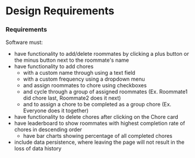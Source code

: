 
# Design Requirements

### Requirements

Software must:

* have functionality to add/delete roommates by clicking a plus button or the minus button next to the roommate's name
* have functionality to add chores
  * with a custom name through using a text field
  * with a custom frequency using a dropdown menu
  * and assign roommates to chore using checkboxes
  * and cycle through a group of assigned roommates (Ex. Roommate1 did chore last, Roommate2 does it next)
  * and to assign a chore to be completed as a group chore (Ex. Everyone does it together)
* have functionality to delete chores after clicking on the Chore card
* have leaderboard to show roommates with highest completion rate of chores in descending order
  * have bar charts showing percentage of all completed chores
* include data persistence, where leaving the page will not result in the loss of data history
